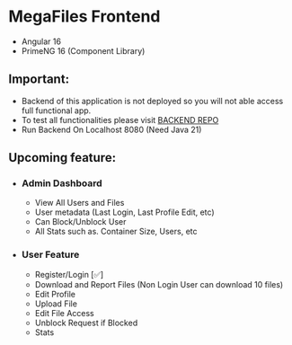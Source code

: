 # MegaFiles Frontend 
- Angular 16
- PrimeNG 16 (Component Library)

## Important:
- Backend of this application is not deployed so you will not able access full functional app.
- To test all functionalities please visit [BACKEND REPO](https://github.com/arjun-kadam/Maga-Files) 
- Run Backend On Localhost 8080 (Need Java 21)

## Upcoming feature:
- ### Admin Dashboard 
  - View All Users and Files
  - User metadata (Last Login, Last Profile Edit, etc)
  - Can Block/Unblock User
  - All Stats such as. Container Size, Users, etc

- ### User Feature
  - Register/Login [✅]
  - Download and Report Files (Non Login User can download 10 files)
  - Edit Profile
  - Upload File
  - Edit File Access
  - Unblock Request if Blocked
  - Stats
